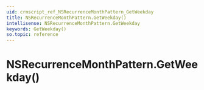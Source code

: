 ```yaml
---
uid: crmscript_ref_NSRecurrenceMonthPattern_GetWeekday
title: NSRecurrenceMonthPattern.GetWeekday()
intellisense: NSRecurrenceMonthPattern.GetWeekday
keywords: GetWeekday()
so.topic: reference
---
```


# NSRecurrenceMonthPattern.GetWeekday()

